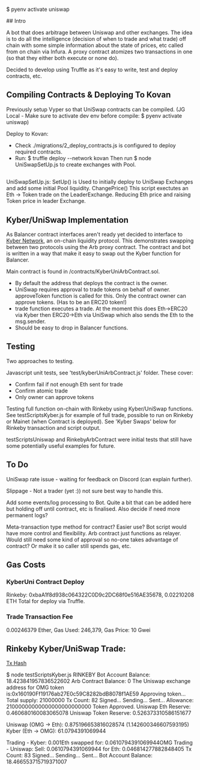 $ pyenv activate uniswap

## Intro

A bot that does arbitrage between Uniswap and other exchanges. The idea is to do all the intelligence (decision of when to trade and what trade) off chain with some simple information about the state of prices, etc called from on chain via Infura. A proxy contract atomizes two transactions in one (so that they either both execute or none do).


Decided to develop using Truffle as it's easy to write, test and deploy contracts, etc.

## Compiling Contracts & Deploying To Kovan

Previously setup Vyper so that UniSwap contracts can be compiled. (JG Local - Make sure to activate dev env before compile: $ pyenv activate uniswap)

Deploy to Kovan:
* Check ./migrations/2_deploy_contracts.js is configured to deploy required contracts.
* Run: $ truffle deploy --network kovan
Then run $ node UniSwapSetUp.js to create exchanges with Pool.

##

UniSwapSetUp.js:
SetUp() is Used to initially deploy to UniSwap Exchanges and add some initial Pool liquidity.
ChangePrice() This script exectutes an Eth -> Token trade on the LeaderExchange. Reducing Eth price and raising Token price in leader Exchange.


## Kyber/UniSwap Implementation

As Balancer contract interfaces aren't ready yet decided to interface to [Kyber Network](https://developer.kyber.network/docs/Start/), an on-chain liquidity protocol. This demonstrates swapping between two protocols using the Arb proxy contract. The contract and bot is written in a way that make it easy to swap out the Kyber function for Balancer.

Main contract is found in /contracts/KyberUniArbContract.sol.
* By default the address that deploys the contract is the owner.
* UniSwap requires approval to trade tokens on behalf of owner. approveToken function is called for this. Only the contract owner can approve tokens. (Has to be an ERC20 token!)
* trade function executes a trade. At the moment this does Eth->ERC20 via Kyber then ERC20->Eth via UniSwap which also sends the Eth to the msg.sender.
* Should be easy to drop in Balancer functions.

## Testing

Two approaches to testing.

Javascript unit tests, see 'test/kyberUniArbContract.js' folder. These cover:
* Confirm fail if not enough Eth sent for trade
* Confirm atomic trade
* Only owner can approve tokens

Testing full function on-chain with Rinkeby using Kyber/UniSwap functions. See testScriptsKyber.js for example of full trade, possible to run on Rinkeby or Mainet (when Contract is deployed). See 'Kyber Swaps' below for Rinkeby transaction and script output.

testScriptsUniswap and RinkebyArbContract were initial tests that still have some potentially useful examples for future.

## To Do

UniSwap rate issue - waiting for feedback on Discord (can explain further).

Slippage - Not a trader (yet :)) not sure best way to handle this.

Add some events/log processing to Bot. Quite a bit that can be added here but holding off until contract, etc is finalised. Also decide if need more permanent logs?

Meta-transaction type method for contract?
  Easier use? Bot script would have more control and flexibility.
  Arb contract just functions as relayer.
  Would still need some kind of approval so no-one takes advantage of contract? Or make it so caller still spends gas, etc.

## Gas Costs

### KyberUni Contract Deploy

Rinkeby: 0xbaA1f8d938c064322C0D9c2DC68f0e516AE35678, 0.02210208 ETH Total for deploy via Truffle.

### Trade Transaction Fee

0.00246379 Ether, Gas Used: 246,379, Gas Price: 10 Gwei

## Rinkeby Kyber/UniSwap Trade:

[Tx Hash](https://rinkeby.etherscan.io/tx/0x96dc25cab4d63643ca6498deebfca0a06c431f26874250049f3167cbc50a7458)

$ node testScriptsKyber.js
RINKEBY
Bot Account Balance: 18.423841957836522602
Arb Contract Balance: 0
The Uniswap exchange address for OMG token is:0x160190Ff19176ab27E0c59C8282bdB8078f1AE59
Approving token...
Total supply: 21000000
Tx Count: 82
Signed...
Sending...
Sent...
Allowance: 21000000000000000000000000
Token Approved.
Uniswap Eth Reserve: 0.460680160083065078
Uniswap Token Reserve: 0.526373310586151677

Uniswap (OMG -> Eth): 0.875196653816028574 (1.142600346607593195)
Kyber (Eth -> OMG): 61.0794391069944

Trading - Kyber: 0.001Eth swapped for: 0.0610794391069944OMG
Trading - Uniswap: Sell: 0.0610794391069944 for Eth: 0.046814277882848405
Tx Count: 83
Signed...
Sending...
Sent...
Bot Account Balance: 18.466553715719371007
